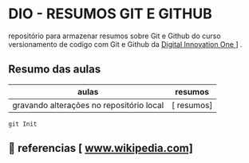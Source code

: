 
# DIO - RESUMOS GIT E GITHUB

repositório para armazenar resumos sobre Git e Github do curso versionamento de codigo com Git e Github da [ Digital Innovation One  ](https://www.dio.me/) ] .

## Resumo das aulas

| aulas | resumos |
|-------|-------- |
gravando alterações no repositório local | [ resumos] 

``` 
git Init 
```

## 🔎  referencias [ www.wikipedia.com]
##
